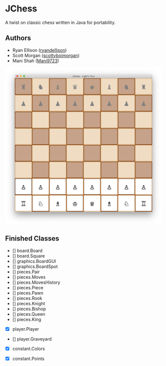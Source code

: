 # JChess

A twist on classic chess written in Java for portability.

## Authors

- Ryan Ellison ([ryandellison](https://github.com/ryandellison))
- Scott Morgan ([scottyboimorgan](https://github.com/scottyboimorgan))
- Mani Shah ([Mani9723](https://github.com/Mani9723))

![Default screen](images/board-on-mac.png?raw=true "Default Screen")

## Finished Classes

- [] board.Board
- [] board.Square
- [] graphics.BoardGUI
- [] graphics.BoardSpot
- [] pieces.Pair
- [] pieces.Moves
- [] pieces.MovesHistory
- [] pieces.Piece
- [] pieces.Pawn
- [] pieces.Rook
- [] pieces.Knight
- [] pieces.Bishop
- [] pieces.Queen
- [] pieces.King
- [x] player.Player
- [] player.Graveyard
- [x] constant.Colors
- [x] constant.Points

